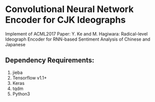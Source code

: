 # Convolutional Neural Network Encoder for CJK Ideographs

Implement of ACML2017 Paper: Y. Ke and M. Hagiwara: Radical-level Ideograph Encoder for RNN-based Sentiment Analysis of Chinese and Japanese

## Dependency Requirements:
1. jieba  
5. Tensorflow v1.1+
6. Keras
7. tqdm
8. Python3
